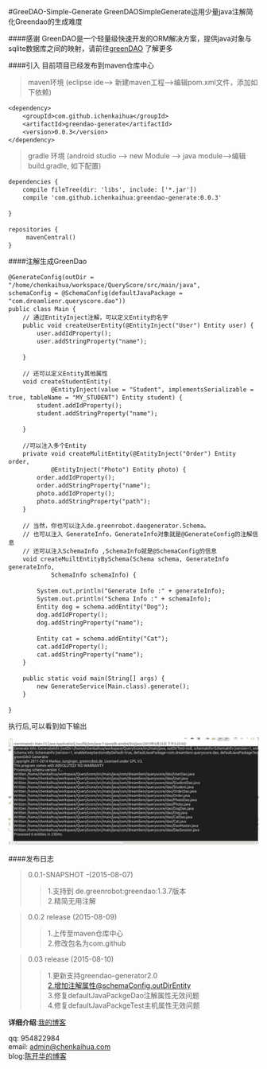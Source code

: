 #GreeDAO-Simple-Generate
GreenDAOSimpleGenerate运用少量java注解简化Greendao的生成难度

####感谢
GreenDAO是一个轻量级快速开发的ORM解决方案，提供java对象与sqlite数据库之间的映射，请前往[greenDAO](https://github.com/greenrobot/greenDAO) 了解更多




####引入
目前项目已经发布到maven仓库中心

>maven环境  (eclipse ide--> 新建maven工程-->编辑pom.xml文件，添加如下依赖)

	<dependency>
	    <groupId>com.github.ichenkaihua</groupId>
	    <artifactId>greendao-generate</artifactId>
	    <version>0.0.3</version>
	</dependency>

>gradle 环境 (android studio --> new Module --> java module-->编辑build.gradle, 如下配置)

	dependencies {
	    compile fileTree(dir: 'libs', include: ['*.jar'])
	    compile 'com.github.ichenkaihua:greendao-generate:0.0.3'
	
	}
	
	repositories {
	     mavenCentral()
	}


####注解生成GreenDao
  
	@GenerateConfig(outDir = "/home/chenkaihua/workspace/QueryScore/src/main/java",
	schemaConfig = @SchemaConfig(defaultJavaPackage = "com.dreamlienr.queryscore.dao"))
	public class Main {
		// 通过EntityInject注解，可以定义Entity的名字
		public void createUserEntity(@EntityInject("User") Entity user) {
			user.addIdProperty();
			user.addStringProperty("name");
	
		}
	
		// 还可以定义Entity其他属性
		void createStudentEntity(
				@EntityInject(value = "Student", implementsSerializable = true, tableName = "MY_STUDENT") Entity student) {
			student.addIdProperty();
			student.addStringProperty("name");
	
		}
	
		//可以注入多个Entity
		private void createMulitEntity(@EntityInject("Order") Entity order,
				@EntityInject("Photo") Entity photo) {
			order.addIdProperty();
			order.addStringProperty("name");
			photo.addIdProperty();
			photo.addStringProperty("path");
		}
	
		// 当然，你也可以注入de.greenrobot.daogenerator.Schema。
		// 也可以注入 GenerateInfo，GenerateInfo对象就是@GenerateConfig的注解信息
		// 还可以注入SchemaInfo ,SchemaInfo就是@SchemaConfig的信息
		void createMuiltEntityBySchema(Schema schema, GenerateInfo generateInfo,
				SchemaInfo schemaInfo) {
	
			System.out.println("Generate Info :" + generateInfo);
			System.out.println("Schema Info :" + schemaInfo);
			Entity dog = schema.addEntity("Dog");
			dog.addIdProperty();
			dog.addStringProperty("name");
	
			Entity cat = schema.addEntity("Cat");
			cat.addIdProperty();
			cat.addStringProperty("name");
		}
	
		public static void main(String[] args) {
			new GenerateService(Main.class).generate();
		}
	
	}



执行后,可以看到如下输出

![image](https://raw.githubusercontent.com/ichenkaihua/GreenDAO-Simple-Generate/master/screenshot/greendao-generat-export.png "image")


####发布日志
>0.0.1-SNAPSHOT -(2015-08-07)
>>1.支持到 de.greenrobot:greendao:1.3.7版本<br>
>>2.精简无用注解<br>


>0.0.2 release (2015-08-09)
>>1.上传至maven仓库中心<br>
>>2.修改包名为com.github<br>

>0.03 release (2015-08-10)
>>1.更新支持greendao-generator2.0<br>
>>2.增加注解属性@schemaConfig.outDirEntity<br>
>>3.修复defaultJavaPackgeDao注解属性无效问题<br>
>>4.修复defaultJavaPackgeTest主机属性无效问题<br>


**详细介绍**:[我的博客](http://www.chenkaihua.com/greendaosimplegenerate%E5%8F%91%E5%B8%83%E5%88%B0github%E5%95%A6.html) 

qq: 954822984 <br>
email: admin@chenkaihua.com <br>
blog:[陈开华的博客](http://www.chenkaihua.com) 




